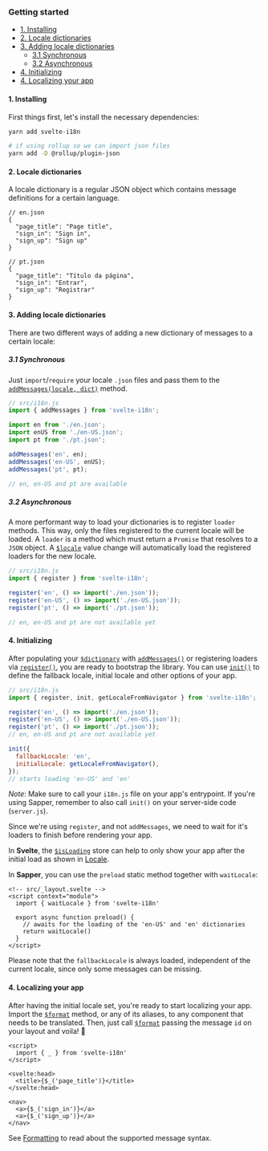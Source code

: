 ### Getting started

<!-- @import "[TOC]" {cmd="toc" depthFrom=4 depthTo=6 orderedList=false} -->

<!-- code_chunk_output -->

- [1. Installing](#1-installing)
- [2. Locale dictionaries](#2-locale-dictionaries)
- [3. Adding locale dictionaries](#3-adding-locale-dictionaries)
  - [3.1 Synchronous](#31-synchronous)
  - [3.2 Asynchronous](#32-asynchronous)
- [4. Initializing](#4-initializing)
- [4. Localizing your app](#4-localizing-your-app)

<!-- /code_chunk_output -->

#### 1. Installing

First things first, let's install the necessary dependencies:

```sh
yarn add svelte-i18n

# if using rollup so we can import json files
yarn add -D @rollup/plugin-json
```

#### 2. Locale dictionaries

A locale dictionary is a regular JSON object which contains message definitions for a certain language.

```jsonc
// en.json
{
  "page_title": "Page title",
  "sign_in": "Sign in",
  "sign_up": "Sign up"
}

// pt.json
{
  "page_title": "Título da página",
  "sign_in": "Entrar",
  "sign_up": "Registrar"
}
```

#### 3. Adding locale dictionaries

There are two different ways of adding a new dictionary of messages to a certain locale:

##### 3.1 Synchronous

Just `import`/`require` your locale `.json` files and pass them to the [`addMessages(locale, dict)`](/docs/Methods.md#addmessage) method.

```js
// src/i18n.js
import { addMessages } from 'svelte-i18n';

import en from './en.json';
import enUS from './en-US.json';
import pt from './pt.json';

addMessages('en', en);
addMessages('en-US', enUS);
addMessages('pt', pt);

// en, en-US and pt are available
```

##### 3.2 Asynchronous

A more performant way to load your dictionaries is to register `loader` methods. This way, only the files registered to the current locale will be loaded. A `loader` is a method which must return a `Promise` that resolves to a `JSON` object. A [`$locale`](/docs/Locale.md#locale) value change will automatically load the registered loaders for the new locale.

```js
// src/i18n.js
import { register } from 'svelte-i18n';

register('en', () => import('./en.json'));
register('en-US', () => import('./en-US.json'));
register('pt', () => import('./pt.json'));

// en, en-US and pt are not available yet
```

#### 4. Initializing

After populating your [`$dictionary`](/docs/Dictionary.md) with [`addMessages()`](/docs/Methods.md#addmessages) or registering loaders via [`register()`](/docs/Methods.md#register), you are ready to bootstrap the library. You can use [`init()`](/docs/Methods.md#init) to define the fallback locale, initial locale and other options of your app.

```js
// src/i18n.js
import { register, init, getLocaleFromNavigator } from 'svelte-i18n';

register('en', () => import('./en.json'));
register('en-US', () => import('./en-US.json'));
register('pt', () => import('./pt.json'));
// en, en-US and pt are not available yet

init({
  fallbackLocale: 'en',
  initialLocale: getLocaleFromNavigator(),
});
// starts loading 'en-US' and 'en'
```

_Note_: Make sure to call your `i18n.js` file on your app's entrypoint. If you're using Sapper, remember to also call `init()` on your server-side code (`server.js`).

Since we're using `register`, and not `addMessages`, we need to wait for it's loaders to finish before rendering your app.

In **Svelte**, the [`$isLoading`](/docs/Locale.md#loading) store can help to only show your app after the initial load as shown in [Locale](/docs/Locale.md#loading).

In **Sapper**, you can use the `preload` static method together with `waitLocale`:

```svelte
<!-- src/_layout.svelte -->
<script context="module">
  import { waitLocale } from 'svelte-i18n'

  export async function preload() {
    // awaits for the loading of the 'en-US' and 'en' dictionaries
    return waitLocale()
  }
</script>
```

Please note that the `fallbackLocale` is always loaded, independent of the current locale, since only some messages can be missing.

#### 4. Localizing your app

After having the initial locale set, you're ready to start localizing your app. Import the [`$format`](/docs/Formatting.md) method, or any of its aliases, to any component that needs to be translated. Then, just call [`$format`](/docs/Formatting.md) passing the message `id` on your layout and voila! 🎉

```svelte
<script>
  import { _ } from 'svelte-i18n'
</script>

<svelte:head>
  <title>{$_('page_title')}</title>
</svelte:head>

<nav>
  <a>{$_('sign_in')}</a>
  <a>{$_('sign_up')}</a>
</nav>
```

See [Formatting](/docs/Formatting.md) to read about the supported message syntax.

